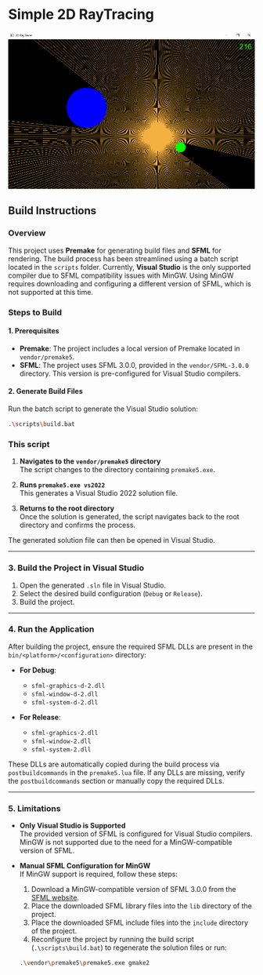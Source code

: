 # Simple 2D RayTracing

![alt text](resources/screenshot.png)

## Build Instructions

### Overview

This project uses **Premake** for generating build files and **SFML** for rendering. The build process has been streamlined using a batch script located in the `scripts` folder. Currently, **Visual Studio** is the only supported compiler due to SFML compatibility issues with MinGW. Using MinGW requires downloading and configuring a different version of SFML, which is not supported at this time.

### Steps to Build

#### 1. Prerequisites

- **Premake**: The project includes a local version of Premake located in `vendor/premake5`.
- **SFML**: The project uses SFML 3.0.0, provided in the `vendor/SFML-3.0.0` directory. This version is pre-configured for Visual Studio compilers.

#### 2. Generate Build Files

Run the batch script to generate the Visual Studio solution:

```bash
.\scripts\build.bat
```

### This script

1. **Navigates to the `vendor/premake5` directory**  
   The script changes to the directory containing `premake5.exe`.

2. **Runs `premake5.exe vs2022`**  
   This generates a Visual Studio 2022 solution file.

3. **Returns to the root directory**  
   Once the solution is generated, the script navigates back to the root directory and confirms the process.

The generated solution file can then be opened in Visual Studio.

---

### 3. Build the Project in Visual Studio

1. Open the generated `.sln` file in Visual Studio.
2. Select the desired build configuration (`Debug` or `Release`).
3. Build the project.

---

### 4. Run the Application

After building the project, ensure the required SFML DLLs are present in the `bin/<platform>/<configuration>` directory:

- **For Debug**:
  - `sfml-graphics-d-2.dll`
  - `sfml-window-d-2.dll`
  - `sfml-system-d-2.dll`

- **For Release**:
  - `sfml-graphics-2.dll`
  - `sfml-window-2.dll`
  - `sfml-system-2.dll`

These DLLs are automatically copied during the build process via `postbuildcommands` in the `premake5.lua` file. If any DLLs are missing, verify the `postbuildcommands` section or manually copy the required DLLs.

---

### 5. Limitations

- **Only Visual Studio is Supported**  
  The provided version of SFML is configured for Visual Studio compilers. MinGW is not supported due to the need for a MinGW-compatible version of SFML.

- **Manual SFML Configuration for MinGW**  
  If MinGW support is required, follow these steps:
  1. Download a MinGW-compatible version of SFML 3.0.0 from the [SFML website](https://www.sfml-dev.org/download/sfml/3.0.0/).
  2. Place the downloaded SFML library files into the `lib` directory of the project.
  3. Place the downloaded SFML include files into the `include` directory of the project.
  5. Reconfigure the project by running the build script (`.\scripts\build.bat`) to regenerate the solution files or run:

  ```bash
  .\vendor\premake5\premake5.exe gmake2  
  ```

